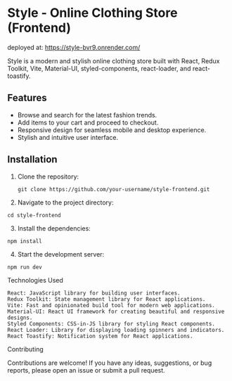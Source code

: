 # Style - Online Clothing Store (Frontend)

deployed at: https://style-bvr9.onrender.com/

Style is a modern and stylish online clothing store built with React, Redux Toolkit, Vite, Material-UI, styled-components, react-loader, and react-toastify.

## Features

- Browse and search for the latest fashion trends.
- Add items to your cart and proceed to checkout.
- Responsive design for seamless mobile and desktop experience.
- Stylish and intuitive user interface.

## Installation

1. Clone the repository:

   ```shell
   git clone https://github.com/your-username/style-frontend.git
   ```
   
2. Navigate to the project directory:

```shell
cd style-frontend
 ```
3. Install the dependencies:
```shell
npm install
 ```
4. Start the development server:
```shell
npm run dev
 ```
 
 Technologies Used

    React: JavaScript library for building user interfaces.
    Redux Toolkit: State management library for React applications.
    Vite: Fast and opinionated build tool for modern web applications.
    Material-UI: React UI framework for creating beautiful and responsive designs.
    Styled Components: CSS-in-JS library for styling React components.
    React Loader: Library for displaying loading spinners and indicators.
    React Toastify: Notification system for React applications.

Contributing

Contributions are welcome! If you have any ideas, suggestions, or bug reports, please open an issue or submit a pull request.
